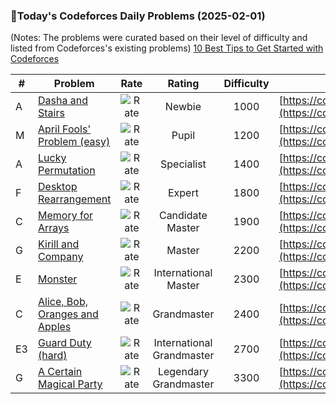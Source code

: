 ### 🌟Today's Codeforces Daily Problems (2025-02-01)
(Notes: The problems were curated based on their level of difficulty and listed from Codeforces's existing problems)
[10 Best Tips to Get Started with Codeforces](https://github.com/ika9810/Codeforces-Daily-Problems/blob/main/10%20Best%20Tips%20to%20Get%20Started%20with%20Codeforces.md)

| # | Problem | Rate| Rating | Difficulty | Contest |
|---| ----- | :--------: | :----------: | :----------: | ---------- |
|A|[Dasha and Stairs](https://codeforces.com/contest/761/problem/A)|![Rate](https://img.shields.io/badge/Newbie-1000-lightgrey)|Newbie|1000|[https://codeforces.com/contest/761](https://codeforces.com/contest/761)|
|M|[April Fools' Problem (easy)](https://codeforces.com/contest/802/problem/M)|![Rate](https://img.shields.io/badge/Pupil-1200-brightgreen)|Pupil|1200|[https://codeforces.com/contest/802](https://codeforces.com/contest/802)|
|A|[Lucky Permutation](https://codeforces.com/contest/286/problem/A)|![Rate](https://img.shields.io/badge/Specialist-1400-9cf)|Specialist|1400|[https://codeforces.com/contest/286](https://codeforces.com/contest/286)|
|F|[Desktop Rearrangement](https://codeforces.com/contest/1674/problem/F)|![Rate](https://img.shields.io/badge/Expert-1800-blue)|Expert|1800|[https://codeforces.com/contest/1674](https://codeforces.com/contest/1674)|
|C|[Memory for Arrays](https://codeforces.com/contest/309/problem/C)|![Rate](https://img.shields.io/badge/Candidate%20Master-1900-blueviolet)|Candidate Master|1900|[https://codeforces.com/contest/309](https://codeforces.com/contest/309)|
|G|[Kirill and Company](https://codeforces.com/contest/1741/problem/G)|![Rate](https://img.shields.io/badge/Master-2200-orange)|Master|2200|[https://codeforces.com/contest/1741](https://codeforces.com/contest/1741)|
|E|[Monster](https://codeforces.com/contest/2035/problem/E)|![Rate](https://img.shields.io/badge/International%20Master-2300-orange)|International Master|2300|[https://codeforces.com/contest/2035](https://codeforces.com/contest/2035)|
|C|[Alice, Bob, Oranges and Apples](https://codeforces.com/contest/585/problem/C)|![Rate](https://img.shields.io/badge/Grandmaster-2400-red)|Grandmaster|2400|[https://codeforces.com/contest/585](https://codeforces.com/contest/585)|
|E3|[Guard Duty (hard)](https://codeforces.com/contest/958/problem/E3)|![Rate](https://img.shields.io/badge/International%20Grandmaster-2700-red)|International Grandmaster|2700|[https://codeforces.com/contest/958](https://codeforces.com/contest/958)|
|G|[A Certain Magical Party](https://codeforces.com/contest/1726/problem/G)|![Rate](https://img.shields.io/badge/Legendary%20Grandmaster-3300-red)|Legendary Grandmaster|3300|[https://codeforces.com/contest/1726](https://codeforces.com/contest/1726)|
